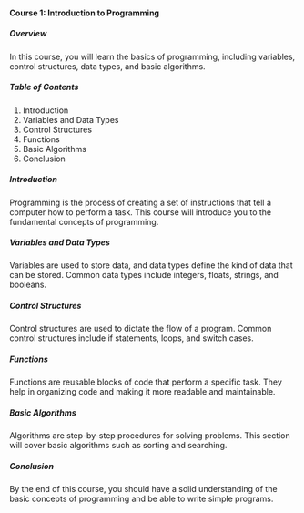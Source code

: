 #### Course 1: Introduction to Programming

##### Overview
In this course, you will learn the basics of programming, including variables, control structures, data types, and basic algorithms.

##### Table of Contents
1. Introduction
2. Variables and Data Types
3. Control Structures
4. Functions
5. Basic Algorithms
6. Conclusion

##### Introduction
Programming is the process of creating a set of instructions that tell a computer how to perform a task. This course will introduce you to the fundamental concepts of programming.

##### Variables and Data Types
Variables are used to store data, and data types define the kind of data that can be stored. Common data types include integers, floats, strings, and booleans.

##### Control Structures
Control structures are used to dictate the flow of a program. Common control structures include if statements, loops, and switch cases.

##### Functions
Functions are reusable blocks of code that perform a specific task. They help in organizing code and making it more readable and maintainable.

##### Basic Algorithms
Algorithms are step-by-step procedures for solving problems. This section will cover basic algorithms such as sorting and searching.

##### Conclusion
By the end of this course, you should have a solid understanding of the basic concepts of programming and be able to write simple programs.